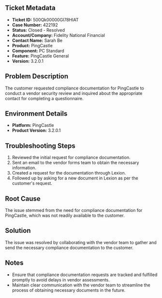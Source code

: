 ## Ticket Metadata
- **Ticket ID:** 500Qk00000GI78HIAT
- **Case Number:** 422192
- **Status:** Closed - Resolved
- **Account/Company:** Fidelity National Financial
- **Contact Name:** Sarah Be
- **Product:** PingCastle
- **Component:** PC Standard
- **Feature:** PingCastle General
- **Version:** 3.2.0.1

## Problem Description
The customer requested compliance documentation for PingCastle to conduct a vendor security review and inquired about the appropriate contact for completing a questionnaire.

## Environment Details
- **Platform:** PingCastle
- **Product Version:** 3.2.0.1

## Troubleshooting Steps
1. Reviewed the initial request for compliance documentation.
2. Sent an email to the vendor forms team to obtain the necessary information.
3. Created a request for the documentation through Lexion.
4. Followed up by asking for a new document in Lexion as per the customer's request.

## Root Cause
The issue stemmed from the need for compliance documentation for PingCastle, which was not readily available to the customer.

## Solution
The issue was resolved by collaborating with the vendor team to gather and send the necessary compliance documentation to the customer.

## Notes
- Ensure that compliance documentation requests are tracked and fulfilled promptly to avoid delays in vendor assessments.
- Maintain clear communication with the vendor team to streamline the process of obtaining necessary documents in the future.